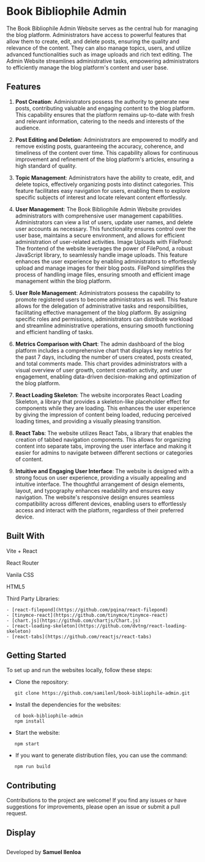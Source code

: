 # Book Bibliophile Admin

The Book Bibliophile Admin Website serves as the central hub for managing the blog platform. Administrators have access to powerful features that allow them to create, edit, and delete posts, ensuring the quality and relevance of the content. They can also manage topics, users, and utilize advanced functionalities such as image uploads and rich text editing. The Admin Website streamlines administrative tasks, empowering administrators to efficiently manage the blog platform's content and user base.

## Features

1. __Post Creation__: Administrators possess the authority to generate new posts, contributing valuable and engaging content to the blog platform. This capability ensures that the platform remains up-to-date with fresh and relevant information, catering to the needs and interests of the audience.
  
2. __Post Editing and Deletion__: Administrators are empowered to modify and remove existing posts, guaranteeing the accuracy, coherence, and timeliness of the content over time. This capability allows for continuous improvement and refinement of the blog platform's articles, ensuring a high standard of quality.
  
3. __Topic Management__: Administrators have the ability to create, edit, and delete topics, effectively organizing posts into distinct categories. This feature facilitates easy navigation for users, enabling them to explore specific subjects of interest and locate relevant content effortlessly.
  
4. __User Management__: The Book Bibliophile Admin Website provides administrators with comprehensive user management capabilities. Administrators can view a list of users, update user names, and delete user accounts as necessary. This functionality ensures control over the user base, maintains a secure environment, and allows for efficient administration of user-related activities.
Image Uploads with FilePond: The frontend of the website leverages the power of FilePond, a robust JavaScript library, to seamlessly handle image uploads. This feature enhances the user experience by enabling administrators to effortlessly upload and manage images for their blog posts. FilePond simplifies the process of handling image files, ensuring smooth and efficient image management within the blog platform.

5. __User Role Management__: Administrators possess the capability to promote registered users to become administrators as well. This feature allows for the delegation of administrative tasks and responsibilities, facilitating effective management of the blog platform. By assigning specific roles and permissions, administrators can distribute workload and streamline administrative operations, ensuring smooth functioning and efficient handling of tasks.

6. __Metrics Comparison with Chart__: The admin dashboard of the blog platform includes a comprehensive chart that displays key metrics for the past 7 days, including the number of users created, posts created, and total comments made. This chart provides administrators with a visual overview of user growth, content creation activity, and user engagement, enabling data-driven decision-making and optimization of the blog platform.
   
7. __React Loading Skeleton__: The website incorporates React Loading Skeleton, a library that provides a skeleton-like placeholder effect for components while they are loading. This enhances the user experience by giving the impression of content being loaded, reducing perceived loading times, and providing a visually pleasing transition.

8. __React Tabs__: The website utilizes React Tabs, a library that enables the creation of tabbed navigation components. This allows for organizing content into separate tabs, improving the user interface and making it easier for admins to navigate between different sections or categories of content.

9. __Intuitive and Engaging User Interface__: The website is designed with a strong focus on user experience, providing a visually appealing and intuitive interface. The thoughtful arrangement of design elements, layout, and typography enhances readability and ensures easy navigation. The website's responsive design ensures seamless compatibility across different devices, enabling users to effortlessly access and interact with the platform, regardless of their preferred device.



## Built With

Vite + React

React Router

Vanila CSS

HTML5

Third Party Libraries: 


    - [react-filepond](https://github.com/pqina/react-filepond)
    - [tinymce-react](https://github.com/tinymce/tinymce-react)
    - [chart.js](https://github.com/chartjs/Chart.js)
    - [react-loading-skeleton](https://github.com/dvtng/react-loading-skeleton)
    - [react-tabs](https://github.com/reactjs/react-tabs)

## Getting Started
To set up and run the websites locally, follow these steps:


- Clone the repository:
```
   git clone https://github.com/samilenl/book-bibliophile-admin.git
```

- Install the dependencies for the websites:
```
   cd book-bibliophile-admin
   npm install
```

- Start the website:
```
   npm start
```

- If you want to generate distribution files, you can use the command:
```
   npm run build
```

   
## Contributing

Contributions to the project are welcome! If you find any issues or have suggestions for improvements, please open an issue or submit a pull request.

## Display







##




Developed by __Samuel Ilenloa__
